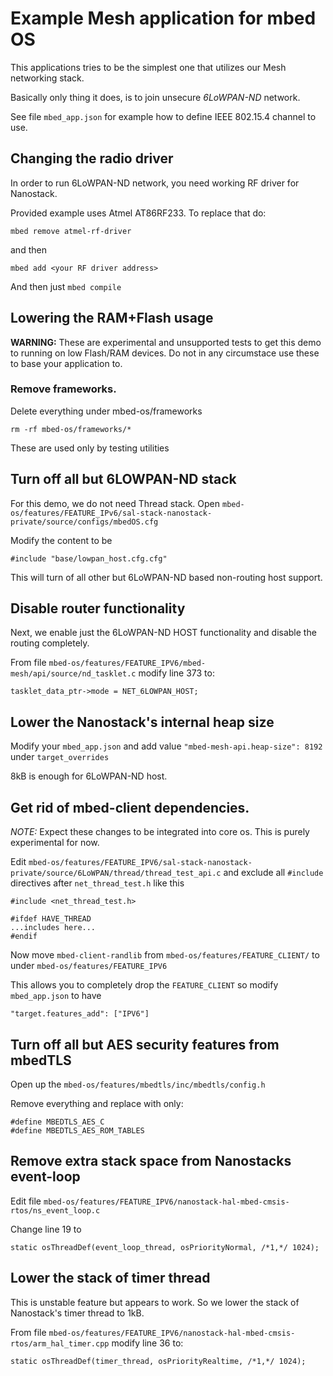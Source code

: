 # Example Mesh application for mbed OS

This applications tries to be the simplest one that utilizes our Mesh networking stack.

Basically only thing it does, is to join unsecure *6LoWPAN-ND* network.

See file `mbed_app.json` for example how to define IEEE 802.15.4 channel to use.

## Changing the radio driver

In order to run 6LoWPAN-ND network, you need working RF driver for Nanostack.

Provided example uses Atmel AT86RF233. To replace that do:

```
mbed remove atmel-rf-driver
```

and then

```
mbed add <your RF driver address>
```

And then just `mbed compile`


## Lowering the RAM+Flash usage

**WARNING:** These are experimental and unsupported tests to get this demo to running on low Flash/RAM devices. Do not in any circumstace use these to base your application to.

### Remove frameworks.
Delete everything under mbed-os/frameworks

```
rm -rf mbed-os/frameworks/*
```

These are used only by testing utilities

## Turn off all but 6LOWPAN-ND stack

For this demo, we do not need Thread stack.
Open `mbed-os/features/FEATURE_IPv6/sal-stack-nanostack-private/source/configs/mbedOS.cfg`

Modify the content to be

```
#include "base/lowpan_host.cfg.cfg"
```

This will turn of all other but 6LoWPAN-ND based non-routing host support.

## Disable router functionality

Next, we enable just the 6LoWPAN-ND HOST functionality and disable the routing completely.

From file `mbed-os/features/FEATURE_IPV6/mbed-mesh/api/source/nd_tasklet.c` modify line 373 to:

```
tasklet_data_ptr->mode = NET_6LOWPAN_HOST;
```

## Lower the Nanostack's internal heap size

Modify your `mbed_app.json` and add value `"mbed-mesh-api.heap-size": 8192` under `target_overrides`

8kB is enough for 6LoWPAN-ND host.

## Get rid of mbed-client dependencies.

*NOTE:* Expect these changes to be integrated into core os. This is purely experimental for now.

Edit `mbed-os/features/FEATURE_IPV6/sal-stack-nanostack-private/source/6LoWPAN/thread/thread_test_api.c` and exclude all `#include` directives after `net_thread_test.h` like this

```
#include <net_thread_test.h>

#ifdef HAVE_THREAD
...includes here...
#endif
```

Now move `mbed-client-randlib` from `mbed-os/features/FEATURE_CLIENT/` to under `mbed-os/features/FEATURE_IPV6`

This allows you to completely drop the `FEATURE_CLIENT` so modify `mbed_app.json` to have

```
"target.features_add": ["IPV6"]
```

## Turn off all but AES security features from mbedTLS

Open up the `mbed-os/features/mbedtls/inc/mbedtls/config.h`

Remove everything and replace with only:

```
#define MBEDTLS_AES_C
#define MBEDTLS_AES_ROM_TABLES
```

## Remove extra stack space from Nanostacks event-loop

Edit file `mbed-os/features/FEATURE_IPV6/nanostack-hal-mbed-cmsis-rtos/ns_event_loop.c`

Change line 19 to

```
static osThreadDef(event_loop_thread, osPriorityNormal, /*1,*/ 1024);
```

## Lower the stack of timer thread

This is unstable feature but appears to work. So we lower the stack of Nanostack's timer thread to 1kB.

From file `mbed-os/features/FEATURE_IPV6/nanostack-hal-mbed-cmsis-rtos/arm_hal_timer.cpp` modify line 36 to:

```
static osThreadDef(timer_thread, osPriorityRealtime, /*1,*/ 1024);
```


